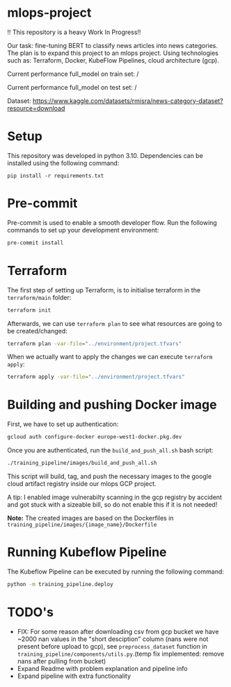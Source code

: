 # mlops-project
!! This repository is a heavy Work In Progress!!

Our task: fine-tuning BERT to classify news articles into news categories. The plan is to expand this project to an mlops project. Using technologies such as: Terraform, Docker, KubeFlow Pipelines, cloud architecture (gcp).

Current performance full_model on train set: /

Current performance full_model on test set: /

Dataset: https://www.kaggle.com/datasets/rmisra/news-category-dataset?resource=download

# Setup
This repository was developed in python 3.10. Dependencies can be installed using the following command:
```
pip install -r requirements.txt
```

# Pre-commit
Pre-commit is used to enable a smooth developer flow. Run the following commands to set up your development environment:
```sh
pre-commit install
```

# Terraform
The first step of setting up Terraform, is to initialise terraform in the `terraform/main` folder:
```sh
terraform init
```
Afterwards, we can use `terraform plan` to see what resources are going to be created/changed:
```sh
terraform plan -var-file="../environment/project.tfvars"
```
When we actually want to apply the changes we can execute `terraform apply`:
```sh
terraform apply -var-file="../environment/project.tfvars"
```

# Building and pushing Docker image
First, we have to set up authentication:
```sh
gcloud auth configure-docker europe-west1-docker.pkg.dev
```

Once you are authenticated, run the `build_and_push_all.sh` bash script:
```sh
./training_pipeline/images/build_and_push_all.sh 
```
This script will build, tag, and push the necessary images to the google cloud artifact registry inside our mlops GCP project. 

A tip: I enabled image vulnerabilty scanning in the gcp registry by accident and got stuck with a sizeable bill, so do not enable this if it is not needed!

**Note:** The created images are based on the Dockerfiles in `training_pipeline/images/{image_name}/Dockerfile`

# Running Kubeflow Pipeline
The Kubeflow Pipeline can be executed by running the following command:
```sh
python -m training_pipeline.deploy
```

# TODO's
- FIX: For some reason after downloading csv from gcp bucket we have ~2000 nan values in the "short desciption" column (nans were not present before upload to gcp), see `preprocess_dataset` function in `training_pipeline/components/utils.py`.(temp fix implemented: remove nans after pulling from bucket)
- Expand Readme with problem explanation and pipeline info
- Expand pipeline with extra functionality
